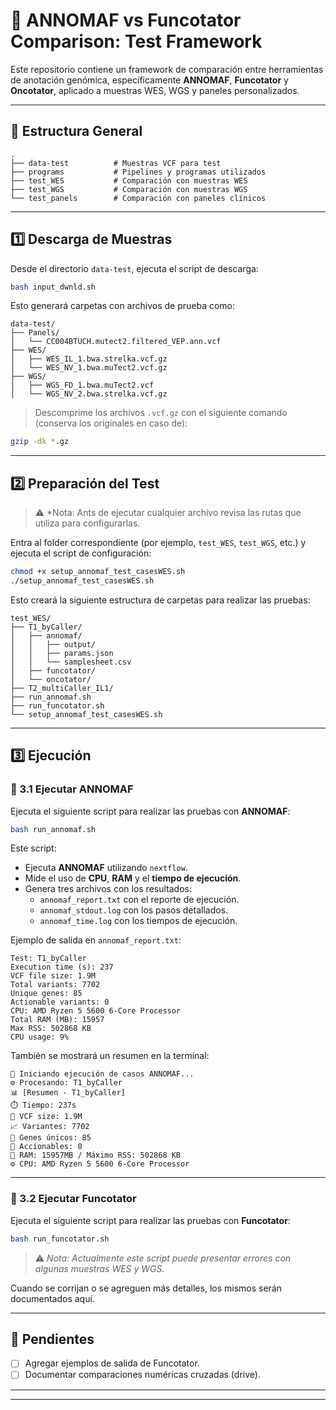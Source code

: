 # 🔬 ANNOMAF vs Funcotator Comparison: Test Framework

Este repositorio contiene un framework de comparación entre herramientas de anotación genómica, específicamente **ANNOMAF**, **Funcotator** y **Oncotator**, aplicado a muestras WES, WGS y paneles personalizados.

---

## 📁 Estructura General

```
.
├── data-test          # Muestras VCF para test
├── programs           # Pipelines y programas utilizados
├── test_WES           # Comparación con muestras WES
├── test_WGS           # Comparación con muestras WGS
└── test_panels        # Comparación con paneles clínicos
```

---

## 1️⃣ Descarga de Muestras

Desde el directorio `data-test`, ejecuta el script de descarga:

```bash
bash input_dwnld.sh
```

Esto generará carpetas con archivos de prueba como:

```
data-test/
├── Panels/
│   └── CC004BTUCH.mutect2.filtered_VEP.ann.vcf
├── WES/
│   ├── WES_IL_1.bwa.strelka.vcf.gz
│   └── WES_NV_1.bwa.muTect2.vcf.gz
├── WGS/
│   ├── WGS_FD_1.bwa.muTect2.vcf
│   └── WGS_NV_2.bwa.strelka.vcf.gz
```

> Descomprime los archivos `.vcf.gz` con el siguiente comando (conserva los originales en caso de):

```bash
gzip -dk *.gz
```

---

## 2️⃣ Preparación del Test

> ⚠️ *Nota: Ants de ejecutar cualquier archivo revisa las rutas que utiliza para configurarlas.

Entra al folder correspondiente (por ejemplo, `test_WES`, `test_WGS`, etc.) y ejecuta el script de configuración:

```bash
chmod +x setup_annomaf_test_casesWES.sh
./setup_annomaf_test_casesWES.sh
```

Esto creará la siguiente estructura de carpetas para realizar las pruebas:

```
test_WES/
├── T1_byCaller/
│   ├── annomaf/
│   │   ├── output/
│   │   ├── params.json
│   │   └── samplesheet.csv
│   ├── funcotator/
│   └── oncotator/
├── T2_multiCaller_IL1/
├── run_annomaf.sh
├── run_funcotator.sh
└── setup_annomaf_test_casesWES.sh
```

---

## 3️⃣ Ejecución

### 🔹 3.1 Ejecutar ANNOMAF

Ejecuta el siguiente script para realizar las pruebas con **ANNOMAF**:

```bash
bash run_annomaf.sh
```

Este script:

- Ejecuta **ANNOMAF** utilizando `nextflow`.
- Mide el uso de **CPU**, **RAM** y el **tiempo de ejecución**.
- Genera tres archivos con los resultados:
  - `annomaf_report.txt` con el reporte de ejecución.
  - `annomaf_stdout.log` con los pasos detallados.
  - `annomaf_time.log` con los tiempos de ejecución.

Ejemplo de salida en `annomaf_report.txt`:

```
Test: T1_byCaller
Execution time (s): 237
VCF file size: 1.9M
Total variants: 7702
Unique genes: 85
Actionable variants: 0
CPU: AMD Ryzen 5 5600 6-Core Processor
Total RAM (MB): 15957
Max RSS: 502868 KB
CPU usage: 9%
```

También se mostrará un resumen en la terminal:

```
🔁 Iniciando ejecución de casos ANNOMAF...
⚙️ Procesando: T1_byCaller
📊 [Resumen - T1_byCaller]
⏱️ Tiempo: 237s
💾 VCF size: 1.9M
📈 Variantes: 7702
🧬 Genes únicos: 85
🎯 Accionables: 0
🧠 RAM: 15957MB / Máximo RSS: 502868 KB
⚙️ CPU: AMD Ryzen 5 5600 6-Core Processor
```

---

### 🔹 3.2 Ejecutar Funcotator

Ejecuta el siguiente script para realizar las pruebas con **Funcotator**:

```bash
bash run_funcotator.sh
```

> ⚠️ *Nota: Actualmente este script puede presentar errores con algunas muestras WES y WGS.* 

Cuando se corrijan o se agreguen más detalles, los mismos serán documentados aquí.

---

## 📌 Pendientes

- [ ] Agregar ejemplos de salida de Funcotator.
- [ ] Documentar comparaciones numéricas cruzadas (drive).

---


---
